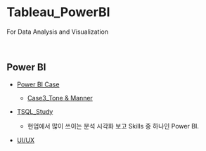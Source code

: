 # Tableau_PowerBI
For Data Analysis and Visualization

<br>

## Power BI

- [Power BI Case](https://github.com/seunghyunshin111/Tableau_PowerBI/tree/main/Power_BI/Power_BI_Case)
  - [Case3_Tone & Manner](https://github.com/seunghyunshin111/Tableau_PowerBI/blob/main/Power_BI/Power_BI_Case/Power_BI_Case_3.md)

- [TSQL_Study](https://github.com/seunghyunshin111/Tableau_PowerBI/tree/main/Power_BI/TSQL_Study)

  - 현업에서 많이 쓰이는 분석 시각화 보고 Skills 중 하나인 Power BI.

- [UI/UX](https://github.com/seunghyunshin111/Tableau_PowerBI/blob/main/UI_UX/UI_UX_Theory.md)

  

<br>

